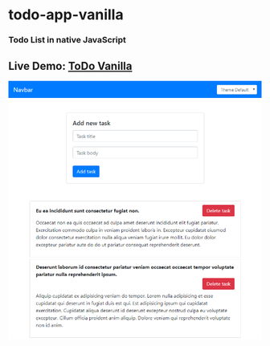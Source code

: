 # todo-app-vanilla
### Todo List in native JavaScript

## Live Demo: [ToDo Vanilla](https://volkovva.github.io/todo-app/todo-app-vanilla/)

![todo](todo-app-vanilla/screenshots/demo.png "demo todo")